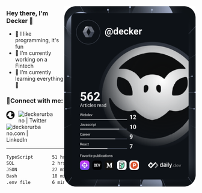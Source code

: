 <a href="https://app.daily.dev/Decker"><img align="right" width="350px" src="https://github.com/decker-dev/decker-dev/blob/master/devcard.svg" alt="Decker Dev Card"/></a>

### Hey there, I'm Decker 👋

- 🌟 I like programming, it's fun
- 🔭 I’m currently working on a Fintech
- 🌱 I’m currently learning everything 🤣

### 📱Connect with me:

[<img align="left" alt="deckerurbano.com" width="22px" src="https://raw.githubusercontent.com/iconic/open-iconic/master/svg/globe.svg" style="margin-right: 10px;" />](https://deckerurbano.com)
[<img align="left" alt="deckerurbano | Twitter" width="100px" src="https://img.shields.io/badge/twitter-%231DA1F2.svg?&style=for-the-badge&logo=twitter&logoColor=white" style="margin-right: 10px;" />](https://twitter.com/deckerurbano)
[<img align="left" alt="deckerurbano.com | LinkedIn" width="100px" src="https://img.shields.io/badge/linkedin-%230077B5.svg?&style=for-the-badge&logo=linkedin&logoColor=white" />](https://linkedin.com/in/deckerurbano)

<br clear="left"/>

---

<div style="text-align: center;">
<!--START_SECTION:waka-->

```txt
TypeScript       51 hrs 21 mins  ███████████████████████▒░   93.86 %
SQL              2 hrs 10 mins   █░░░░░░░░░░░░░░░░░░░░░░░░   03.96 %
JSON             27 mins         ▒░░░░░░░░░░░░░░░░░░░░░░░░   00.85 %
Bash             18 mins         ░░░░░░░░░░░░░░░░░░░░░░░░░   00.57 %
.env file        6 mins          ░░░░░░░░░░░░░░░░░░░░░░░░░   00.19 %
```

<!--END_SECTION:waka-->
</div>
